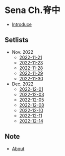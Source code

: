 # Sena Ch.脊中
- [Introduce](notes/introduce.md)

## Setlists
- Nov. 2022
  - [2022-11-21](setlists/20221121.md)
  - [2022-11-23](setlists/20221123.md)
  - [2022-11-28](setlists/20221128.md)
  - [2022-11-29](setlists/20221129.md)
  - [2022-11-30](setlists/20221130.md)
- Dec. 2022
  - [2022-12-01](setlists/20221201.md)
  - [2022-12-03](setlists/20221203.md)
  - [2022-12-05](setlists/20221205.md)
  - [2022-12-08](setlists/20221208.md)
  - [2022-12-10](setlists/20221210.md)
  - [2022-12-11](setlists/20221211.md)
  - [2022-12-14](setlists/20221214.md)

## Note
- [About](notes/about.md)
